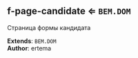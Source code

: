 <a name="module_f-page-candidate"></a>

## f-page-candidate ⇐ <code>BEM.DOM</code>
Страница формы кандидата

**Extends**: <code>BEM.DOM</code>  
**Author**: ertema  
